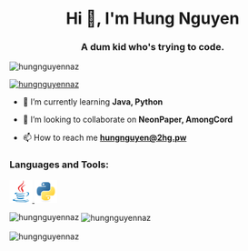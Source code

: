 <h1 align="center">Hi 👋, I'm Hung Nguyen</h1>
<h3 align="center">A dum kid who's trying to code.</h3>

<p align="left"> <img src="https://komarev.com/ghpvc/?username=hungnguyennaz&label=Profile%20views&color=0e75b6&style=flat" alt="hungnguyennaz" /> </p>

<p align="left"> <a href="https://github.com/ryo-ma/github-profile-trophy"><img src="https://github-profile-trophy.vercel.app/?username=hungnguyennaz" alt="hungnguyennaz" /></a> </p>

- 🌱 I’m currently learning **Java, Python**

- 👯 I’m looking to collaborate on **NeonPaper, AmongCord**

- 📫 How to reach me **hungnguyen@2hg.pw**

<p align="left">
</p>

<h3 align="left">Languages and Tools:</h3>
<p align="left"> <a href="https://www.java.com" target="_blank" rel="noreferrer"> <img src="https://raw.githubusercontent.com/devicons/devicon/master/icons/java/java-original.svg" alt="java" width="40" height="40"/> </a> <a href="https://www.python.org" target="_blank" rel="noreferrer"> <img src="https://raw.githubusercontent.com/devicons/devicon/master/icons/python/python-original.svg" alt="python" width="40" height="40"/> </a> </p>

<p><img align="left" src="https://github-readme-stats.vercel.app/api/top-langs?username=hungnguyennaz&show_icons=true&locale=en&layout=compact" alt="hungnguyennaz" /></p>

<p>&nbsp;<img align="center" src="https://github-readme-stats.vercel.app/api?username=hungnguyennaz&show_icons=true&locale=en" alt="hungnguyennaz" /></p>

<p><img align="center" src="https://github-readme-streak-stats.herokuapp.com/?user=hungnguyennaz&" alt="hungnguyennaz" /></p>

